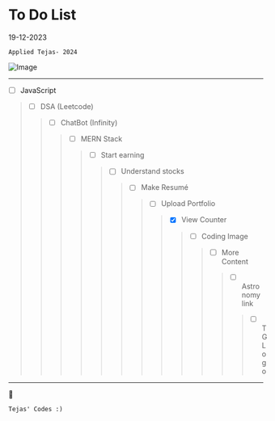 # To Do List

19-12-2023
```
Applied Tejas- 2024
```

![Image](https://static.wikia.nocookie.net/nitrome/images/b/b3/Space-hopper_idle.gif/revision/latest/thumbnail/width/160/height/160?cb=20181016181826])

---

- [ ] JavaScript
>- [ ] DSA (Leetcode)
>>- [ ] ChatBot (Infinity)
>>>- [ ] MERN Stack
>>>>- [ ] Start earning
>>>>>- [ ] Understand stocks
>>>>>>- [ ] Make Resumé
>>>>>>>- [ ] Upload Portfolio
>>>>>>>>- [x] View Counter
>>>>>>>>>- [ ] Coding Image
>>>>>>>>>>- [ ] More Content
>>>>>>>>>>>- [ ] Astronomy link
>>>>>>>>>>>>- [ ] TG Logo

---


:rocket:

    Tejas' Codes :)

